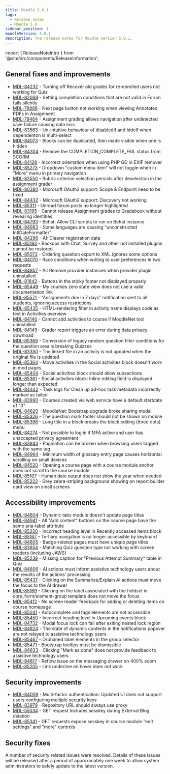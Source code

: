 ```yaml
---
title: Moodle 5.0.1
tags:
  - Release notes
  - Moodle 5.0
sidebar_position: 1
moodleVersion: 5.0.1
description: The release notes for Moodle version 5.0.1.
---
```


import { ReleaseNoteIntro } from '@site/src/components/ReleaseInformation';

<ReleaseNoteIntro releaseName={frontMatter.moodleVersion} />

## General fixes and improvements
<!-- cspell:disable -->
- [MDL-84232](https://tracker.moodle.org/browse/MDL-84232) - Turning off Recover old grades for re-enrolled users not working for Quiz
- [MDL-82069](https://tracker.moodle.org/browse/MDL-82069) - Setting completion conditions that are not valid in Forum fails silently
- [MDL-78886](https://tracker.moodle.org/browse/MDL-78886) - Next page button not working when viewing Annotated PDFs in Assignment
- [MDL-79464](https://tracker.moodle.org/browse/MDL-79464) - Assignment grading allows navigation after undetected save failure causing data loss
- [MDL-83563](https://tracker.moodle.org/browse/MDL-83563) - Un-intuitive behaviour of disabledIf and hideIf when dependenton is multi-select
- [MDL-84073](https://tracker.moodle.org/browse/MDL-84073) - Blocks can be duplicated, then made visible when one is hidden
- [MDL-84304](https://tracker.moodle.org/browse/MDL-84304) - Remove the COMPLETION_COMPLETE_FAIL status from SCORM
- [MDL-84128](https://tracker.moodle.org/browse/MDL-84128) - Incorrect orientation when using PHP GD in EXIF remover
- [MDL-85273](https://tracker.moodle.org/browse/MDL-85273) - Dropdown "custom menu item" will not toggle when in "More" menu in primary navigation
- [MDL-83550](https://tracker.moodle.org/browse/MDL-83550) - Rubric criterion selection persists after deselection in the assignment grader
- [MDL-80380](https://tracker.moodle.org/browse/MDL-80380) - Microsoft OAuth2 support: Scope & Endpoint need to be fixed
- [MDL-84432](https://tracker.moodle.org/browse/MDL-84432) - Microsoft OAuth2 support: Discovery not working
- [MDL-85311](https://tracker.moodle.org/browse/MDL-85311) - Unread forum posts no longer highlighted
- [MDL-83195](https://tracker.moodle.org/browse/MDL-83195) - Cannot release Assignment grades to Gradebook without revealing identities
- [MDL-84793](https://tracker.moodle.org/browse/MDL-84793) - Behat: Allow CLI scripts to run on Behat instance
- [MDL-84983](https://tracker.moodle.org/browse/MDL-84983) - Some languages are causing "unconstructed IntlDateFormatter"
- [MDL-84296](https://tracker.moodle.org/browse/MDL-84296) - AI: Clearer registration data
- [MDL-85193](https://tracker.moodle.org/browse/MDL-85193) - Backups with Chat, Survey and other not installed plugins cannot be restored
- [MDL-85072](https://tracker.moodle.org/browse/MDL-85072) - Ordering question export to XML ignores some options
- [MDL-84070](https://tracker.moodle.org/browse/MDL-84070) - Race conditions when writing to user preferences in two requests
- [MDL-84807](https://tracker.moodle.org/browse/MDL-84807) - AI: Remove provider instances when provider plugin uninstalled
- [MDL-81842](https://tracker.moodle.org/browse/MDL-81842) - Buttons in the sticky footer not displayed properly
- [MDL-85449](https://tracker.moodle.org/browse/MDL-85449) - My courses zero state view does not use a valid documentation link
- [MDL-85571](https://tracker.moodle.org/browse/MDL-85571) - "Assignments due in 7 days" notification sent to all students, ignoring access restrictions
- [MDL-85435](https://tracker.moodle.org/browse/MDL-85435) - HTML-rendering filter in activity name displays code as text in Activities overview
- [MDL-84140](https://tracker.moodle.org/browse/MDL-84140) - Cannot add activities to course if MoodleNet tool uninstalled
- [MDL-84149](https://tracker.moodle.org/browse/MDL-84149) - Grader report triggers an error during data privacy download
- [MDL-85369](https://tracker.moodle.org/browse/MDL-85369) - Conversion of legacy random question filter conditions for the question area is breaking Quizzes
- [MDL-83350](https://tracker.moodle.org/browse/MDL-83350) - The linked file in an activity is not updated when the original file is updated
- [MDL-85364](https://tracker.moodle.org/browse/MDL-85364) - Move activities in the Social activities block doesn't work in mod pages
- [MDL-85404](https://tracker.moodle.org/browse/MDL-85404) - Social activities block should allow subsections
- [MDL-85361](https://tracker.moodle.org/browse/MDL-85361) - Social activities block: Inline editing field is displayed longer than expected
- [MDL-84442](https://tracker.moodle.org/browse/MDL-84442) - Task logs for Clean up ad-hoc task metadata incorrectly marked as failed
- [MDL-83990](https://tracker.moodle.org/browse/MDL-83990) - Courses created via web service have a default startdate of "0"
- [MDL-84820](https://tracker.moodle.org/browse/MDL-84820) - MoodleNet: Bootstrap upgrade broke sharing modal
- [MDL-85326](https://tracker.moodle.org/browse/MDL-85326) - The question mark footer should not be shown on mobile
- [MDL-85398](https://tracker.moodle.org/browse/MDL-85398) - Long title in a block breaks the block editing (three dots) menu
- [MDL-84274](https://tracker.moodle.org/browse/MDL-84274) - Not possible to log in if MFA active and user has unaccepted privacy agreement
- [MDL-83943](https://tracker.moodle.org/browse/MDL-83943) - Pagination can be broken when browsing users tagged with the same tag
- [MDL-84964](https://tracker.moodle.org/browse/MDL-84964) - Minimum width of glossary entry page causes horizontal scrolling on small devices
- [MDL-84520](https://tracker.moodle.org/browse/MDL-84520) - Opening a course page with a course module anchor does not scroll to the course module
- [MDL-85107](https://tracker.moodle.org/browse/MDL-85107) - Human date output does not show the year when needed
- [MDL-85222](https://tracker.moodle.org/browse/MDL-85222) - Grey zebra-striping background showing on report builder card view on small screens
<!-- cspell:enable -->

## Accessibility improvements
<!-- cspell:disable -->
- [MDL-84804](https://tracker.moodle.org/browse/MDL-84804) - Dynamic tabs module doesn't update page titles
- [MDL-84941](https://tracker.moodle.org/browse/MDL-84941) - All "Add content" buttons on the course page have the same aria-label attribute
- [MDL-85220](https://tracker.moodle.org/browse/MDL-85220) - Incorrect heading level in Recently accessed items block
- [MDL-85167](https://tracker.moodle.org/browse/MDL-85167) - Tertiary navigation is no longer accessible by keyboard
- [MDL-84805](https://tracker.moodle.org/browse/MDL-84805) - Badge-related pages must have unique page titles
- [MDL-83654](https://tracker.moodle.org/browse/MDL-83654) - Matching Quiz question type not working with screen readers (including JAWS)
- [MDL-85239](https://tracker.moodle.org/browse/MDL-85239) - Missing caption for "Previous Attempt Summary" table in Quiz
- [MDL-84806](https://tracker.moodle.org/browse/MDL-84806) - AI actions must inform assistive technology users about the results of the actions' processing
- [MDL-85437](https://tracker.moodle.org/browse/MDL-85437) - Clicking on the Summarise/Explain AI actions must move the focus to the AI drawer
- [MDL-85169](https://tracker.moodle.org/browse/MDL-85169) - Clicking on the label associated with the fieldset in core_form/element-group template does not move the focus
- [MDL-85412](https://tracker.moodle.org/browse/MDL-85412) - No screen reader feedback for adding or deleting items on course homepage
- [MDL-85041](https://tracker.moodle.org/browse/MDL-85041) - Autocomplete and tags elements are not accessible
- [MDL-85450](https://tracker.moodle.org/browse/MDL-85450) - Incorrect heading level in Upcoming events block
- [MDL-84732](https://tracker.moodle.org/browse/MDL-84732) - Modal focus lock can fail after exiting nested lock region
- [MDL-84824](https://tracker.moodle.org/browse/MDL-84824) - The state of dynamic contents in the notifications popover are not relayed to assistive technology users
- [MDL-85467](https://tracker.moodle.org/browse/MDL-85467) - Orphaned label elements in the group selector
- [MDL-85471](https://tracker.moodle.org/browse/MDL-85471) - Bootstrap tooltips must be dismissible
- [MDL-84833](https://tracker.moodle.org/browse/MDL-84833) - Clicking "Mark as done" does not provide feedback to assistive technology users
- [MDL-84817](https://tracker.moodle.org/browse/MDL-84817) - Reflow issue on the messaging drawer on 400% zoom
- [MDL-85205](https://tracker.moodle.org/browse/MDL-85205) - Link underline on hover does not work
<!-- cspell:enable -->

## Security improvements
<!-- cspell:disable -->
- [MDL-84009](https://tracker.moodle.org/browse/MDL-84009) - Multi-factor authentication: Updated UI does not support users configuring multiple security keys
- [MDL-83979](https://tracker.moodle.org/browse/MDL-83979) - Repository URL should always use proxy
- [MDL-55034](https://tracker.moodle.org/browse/MDL-55034) - GET request Includes sesskey during External Blog deletion
- [MDL-85341](https://tracker.moodle.org/browse/MDL-85341) - GET requests expose sesskey in course module "edit settings" and "more" controls
<!-- cspell:enable -->

## Security fixes

A number of security related issues were resolved. Details of these issues will be released after a period of approximately one week to allow system administrators to safely update to the latest version.
